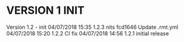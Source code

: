 
VERSION 1  INIT
===============

   Version 1.2 - init
      04/07/2018 15:35  1.2.3  nits
         fcd1646 Update .rmt.yml
      04/07/2018 15:20  1.2.2  CI fix
      04/07/2018 14:56  1.2.1  initial release